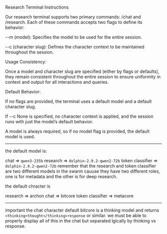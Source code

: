 Research Terminal Instructions

Our research terminal supports two primary commands: /chat and /research. Each of these commands accepts two flags to define its behavior:

--m (model): Specifies the model to be used for the entire session.

--c (character slug): Defines the character context to be maintained throughout the session.


Usage Consistency:

Once a model and character slug are specified (either by flags or defaults), they remain consistent throughout the entire session to ensure uniformity in context and output for all interactions and queries.


Default Behavior:

If no flags are provided, the terminal uses a default model and a default character slug.

If --c None is specified, no character context is applied, and the session runs with just the model’s default behavior.

A model is always required, so if no model flag is provided, the default model is used.


---


the default model is:

chat => `qwen3-235b`
research => `dolphin-2.9.2-qwen2-72b`
token classifier => `dolphin-2.9.2-qwen2-72b`
remember that the research and token classifier are two different models in the swarm cauuse they have two different roles, one is for metadata and the other is for deep research.


the default chracter is 

research => archon
chat => bitcore
token classifier => metacore


--- 

important the chat character default bitcore is a thinking model and returns `<thinking>thought</thinking>response` or similar. we must be able to properly display all of this in the chat but separated lgically by thinking vs response.

